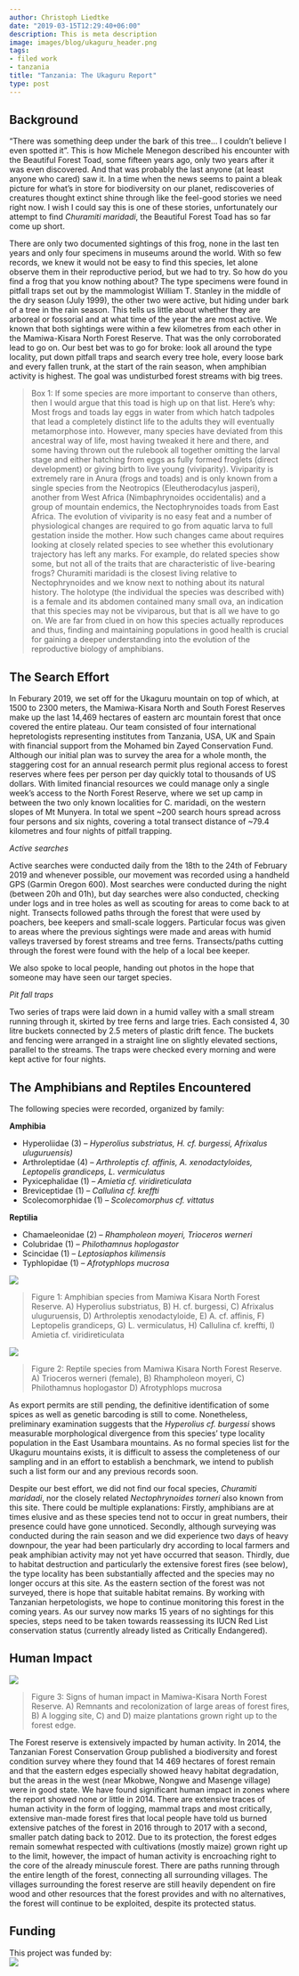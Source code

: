 ```yaml
---
author: Christoph Liedtke
date: "2019-03-15T12:29:40+06:00"
description: This is meta description
image: images/blog/ukaguru_header.png
tags:
- filed work
- tanzania
title: "Tanzania: The Ukaguru Report"
type: post
---
```


## Background

“There was something deep under the bark of this tree… I couldn’t believe I even spotted it”. This is how Michele Menegon described his encounter with the Beautiful Forest Toad, some fifteen years ago, only two years after it was even discovered. And that was probably the last anyone (at least anyone who cared) saw it. In a time when the news seems to paint a bleak picture for what’s in store for biodiversity on our planet, rediscoveries of creatures thought extinct shine through like the feel-good stories we need right now. I wish I could say this is one of these stories, unfortunately our attempt to find _Churamiti maridadi_, the Beautiful Forest Toad has so far come up short.  

There are only two documented sightings of this frog, none in the last ten years and only four specimens in museums around the world. With so few records, we knew it would not be easy to find this species, let alone observe them in their reproductive period, but we had to try. So how do you find a frog that you know nothing about? The type specimens were found in pitfall traps set out by the mammologist William T. Stanley in the middle of the dry season (July 1999), the other two were active, but hiding under bark of a tree in the rain season. This tells us little about whether they are arboreal or fossorial and at what time of the year the are most active. We known that both sightings were within a few kilometres from each other in the Mamiwa-Kisara North Forest Reserve. That was the only corroborated lead to go on. Our best bet was to go for broke: look all around the type locality, put down pitfall traps and search every tree hole, every loose bark and every fallen trunk, at the start of the rain season, when amphibian activity is highest. The goal was undisturbed forest streams with big trees.  

> Box 1: If some species are more important to conserve than others, then I would argue that this toad is high up on that list. Here’s why: Most frogs and toads lay eggs in water from which hatch tadpoles that lead a completely distinct life to the adults they will eventually metamorphose into. However, many species have deviated from this ancestral way of life, most having tweaked it here and there, and some having thrown out the rulebook all together omitting the larval stage and either hatching from eggs as fully formed froglets (direct development) or giving birth to live young (viviparity). Viviparity is extremely rare in Anura (frogs and toads) and is only known from a single species from the Neotropics (Eleutherodacylus jasperi), another from West Africa (Nimbaphrynoides occidentalis) and a group of mountain endemics, the Nectophrynoides toads from East Africa. The evolution of viviparity is no easy feat and a number of physiological changes are required to go from aquatic larva to full gestation inside the mother. How such changes came about requires looking at closely related species to see whether this evolutionary trajectory has left any marks. For example, do related species show some, but not all of the traits that are characteristic of live-bearing frogs? Churamiti maridadi is the closest living relative to Nectophrynoides and we know next to nothing about its natural history. The holotype (the individual the species was described with) is a female and its abdomen contained many small ova, an indication that this species may not be viviparous, but that is all we have to go on. We are far from clued in on how this species actually reproduces and thus, finding and maintaining populations in good health is crucial for gaining a deeper understanding into the evolution of the reproductive biology of amphibians.

## The Search Effort

In Feburary 2019, we set off for the Ukaguru mountain on top of which, at 1500 to 2300 meters, the Mamiwa-Kisara North and South Forest Reserves make up the last 14,469 hectares of eastern arc mountain forest that once covered the entire plateau. Our team consisted of four international hepretologists representing institutes from Tanzania, USA, UK and Spain with financial support from the Mohamed bin Zayed Conservation Fund. Although our initial plan was to survey the area for a whole month, the staggering cost for an annual research permit plus regional access to forest reserves where fees per person per day quickly total to thousands of US dollars. With limited financial resources we could manage only a single week’s access to the North Forest Reserve, where we set up camp in between the two only known localities for C. maridadi, on the western slopes of Mt Munyera. In total we spent ~200 search hours spread across four persons and six nights, covering a total transect distance of ~79.4 kilometres and four nights of pitfall trapping.  

_Active searches_

Active searches were conducted daily from the 18th to the 24th of February 2019 and whenever possible, our movement was recorded using a handheld GPS (Garmin Oregon 600). Most searches were conducted during the night (between 20h and 01h), but day searches were also conducted, checking under logs and in tree holes as well as scouting for areas to come back to at night. Transects followed paths through the forest that were used by poachers, bee keepers and small-scale loggers. Particular focus was given to areas where the previous sightings were made and areas with humid valleys traversed by forest streams and tree ferns. Transects/paths cutting through the forest were found with the help of a local bee keeper.

We also spoke to local people, handing out photos in the hope that someone may have seen our target species.

_Pit fall traps_

Two series of traps were laid down in a humid valley with a small stream running through it, skirted by tree ferns and large tries. Each consisted 4, 30 litre buckets connected by 2.5 meters of plastic drift fence. The buckets and fencing were arranged in a straight line on slightly elevated sections, parallel to the streams. The traps were checked every morning and were kept active for four nights.

## The Amphibians and Reptiles Encountered

The following species were recorded, organized by family:

__Amphibia__
* Hyperoliidae (3) – _Hyperolius substriatus, H. cf. burgessi, Afrixalus uluguruensis)_
* Arthroleptidae (4) – _Arthroleptis cf. affinis, A. xenodactyloides, Leptopelis grandiceps, L. vermiculatus_
* Pyxicephalidae (1) – _Amietia cf. viridireticulata_
* Breviceptidae (1) – _Callulina cf. kreffti_
* Scolecomorphidae (1) – _Scolecomorphus cf. vittatus_

__Reptilia__
* Chamaeleonidae (2) – _Rhampholeon moyeri, Trioceros werneri_
* Colubridae (1) – _Philothamnus hoplogastor_
* Scincidae (1) – _Leptosiaphos kilimensis_
* Typhlopidae (1) – _Afrotyphlops mucrosa_


![](/images/blog/ukaguru_fig1.png)
> Figure 1: Amphibian species from Mamiwa Kisara North Forest Reserve. A) Hyperolius substriatus, B) H. cf. burgessi, C) Afrixalus uluguruensis, D) Arthroleptis xenodactyloide, E) A. cf. affinis, F) Leptopelis grandiceps, G) L. vermiculatus, H) Callulina cf. kreffti, I) Amietia cf. viridireticulata

![](/images/blog/ukaguru_fig2.png)
> Figure 2: Reptile species from Mamiwa Kisara North Forest Reserve. A) Trioceros werneri (female), B) Rhampholeon moyeri, C) Philothamnus hoplogastor D) Afrotyphlops mucrosa

As export permits are still pending, the definitive identification of some spices as well as genetic barcoding is still to come. Nonetheless, preliminary examination suggests that the _Hyperolius cf. burgessi_ shows measurable morphological divergence from this species’ type locality population in the East Usambara mountains. As no formal species list for the Ukaguru mountains exists, it is difficult to assess the completeness of our sampling and in an effort to establish a benchmark, we intend to publish such a list form our and any previous records soon.

Despite our best effort, we did not find our focal species, _Churamiti maridadi_, nor the closely related _Nectophrynoides torneri_ also known from this site. There could be multiple explanations: Firstly, amphibians are at times elusive and as these species tend not to occur in great numbers, their presence could have gone unnoticed. Secondly, although surveying was conducted during the rain season and we did experience two days of heavy downpour, the year had been particularly dry according to local farmers and peak amphibian activity may not yet have occurred that season. Thirdly, due to habitat destruction and particularly the extensive forest fires (see below), the type locality has been substantially affected and the species may no longer occurs at this site. As the eastern section of the forest was not surveyed, there is hope that suitable habitat remains. By working with Tanzanian herpetologists, we hope to continue monitoring this forest in the coming years. As our survey now marks 15 years of no sightings for this species, steps need to be taken towards reassessing its IUCN Red List conservation status (currently already listed as Critically Endangered).  

## Human Impact

![](/images/blog/ukaguru_fig3.png)
> Figure 3: Signs of human impact in Mamiwa-Kisara North Forest Reserve. A) Remnants and recolonization of large areas of forest fires, B) A logging site, C) and D) maize plantations grown right up to the forest edge.

The Forest reserve is extensively impacted by human activity. In 2014, the Tanzanian Forest Conservation Group published a biodiversity and forest condition survey where they found that 14 469 hectares of forest remain and that the eastern edges especially showed heavy habitat degradation, but the areas in the west (near Mkobwe, Nongwe and Masenge village) were in good state. We have found significant human impact in zones where the report showed none or little in 2014. There are extensive traces of human activity in the form of logging, mammal traps and most critically, extensive man-made forest fires that local people have told us burned extensive patches of the forest in 2016 through to 2017 with a second, smaller patch dating back to 2012. Due to its protection, the forest edges remain somewhat respected with cultivations (mostly maize) grown right up to the limit, however, the impact of human activity is encroaching right to the core of the already minuscule forest. There are paths running through the entire length of the forest, connecting all surrounding villages. The villages surrounding the forest reserve are still heavily dependent on fire wood and other resources that the forest provides and with no alternatives, the forest will continue to be exploited, despite its protected status.  

## Funding
This project was funded by:  
![](/images/blog/ukaguru_mbz.png)
